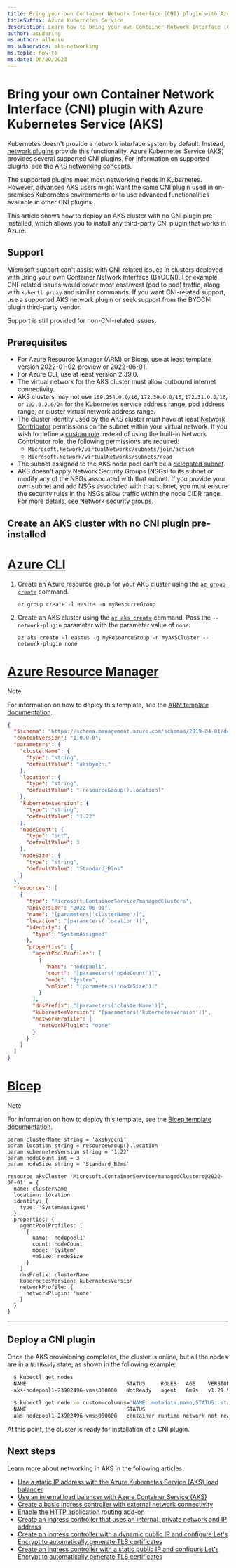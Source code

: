 ```yaml
---
title: Bring your own Container Network Interface (CNI) plugin with Azure Kubernetes Service (AKS)
titleSuffix: Azure Kubernetes Service
description: Learn how to bring your own Container Network Interface (CNI) plugin with Azure Kubernetes Service (AKS).
author: asudbring
ms.author: allensu
ms.subservice: aks-networking
ms.topic: how-to
ms.date: 06/20/2023
---
```


# Bring your own Container Network Interface (CNI) plugin with Azure Kubernetes Service (AKS)

Kubernetes doesn't provide a network interface system by default. Instead, [network plugins][kubernetes-cni] provide this functionality. Azure Kubernetes Service (AKS) provides several supported CNI plugins. For information on supported plugins, see the [AKS networking concepts][aks-network-concepts].

The supported plugins meet most networking needs in Kubernetes. However, advanced AKS users might want the same CNI plugin used in on-premises Kubernetes environments or to use advanced functionalities available in other CNI plugins.

This article shows how to deploy an AKS cluster with no CNI plugin pre-installed, which allows you to install any third-party CNI plugin that works in Azure.

## Support

Microsoft support can't assist with CNI-related issues in clusters deployed with Bring your own Container Network Interface (BYOCNI). For example, CNI-related issues would cover most east/west (pod to pod) traffic, along with `kubectl proxy` and similar commands. If you want CNI-related support, use a supported AKS network plugin or seek support from the BYOCNI plugin third-party vendor.

Support is still provided for non-CNI-related issues.

## Prerequisites

* For Azure Resource Manager (ARM) or Bicep, use at least template version 2022-01-02-preview or 2022-06-01.
* For Azure CLI, use at least version 2.39.0.
* The virtual network for the AKS cluster must allow outbound internet connectivity.
* AKS clusters may not use `169.254.0.0/16`, `172.30.0.0/16`, `172.31.0.0/16`, or `192.0.2.0/24` for the Kubernetes service address range, pod address range, or cluster virtual network address range.
* The cluster identity used by the AKS cluster must have at least [Network Contributor](../role-based-access-control/built-in-roles.md#network-contributor) permissions on the subnet within your virtual network. If you wish to define a [custom role](../role-based-access-control/custom-roles.md) instead of using the built-in Network Contributor role, the following permissions are required:
  * `Microsoft.Network/virtualNetworks/subnets/join/action`
  * `Microsoft.Network/virtualNetworks/subnets/read`
* The subnet assigned to the AKS node pool can't be a [delegated subnet](../virtual-network/subnet-delegation-overview.md).
* AKS doesn't apply Network Security Groups (NSGs) to its subnet or modify any of the NSGs associated with that subnet. If you provide your own subnet and add NSGs associated with that subnet, you must ensure the security rules in the NSGs allow traffic within the node CIDR range. For more details, see [Network security groups][aks-network-nsg].

## Create an AKS cluster with no CNI plugin pre-installed

# [Azure CLI](#tab/azure-cli)

1. Create an Azure resource group for your AKS cluster using the [`az group create`][az-group-create] command.

    ```azurecli-interactive
    az group create -l eastus -n myResourceGroup
    ```

2. Create an AKS cluster using the [`az aks create`][az-aks-create] command. Pass the `--network-plugin` parameter with the parameter value of `none`.

    ```azurecli-interactive
    az aks create -l eastus -g myResourceGroup -n myAKSCluster --network-plugin none
    ```

# [Azure Resource Manager](#tab/azure-resource-manager)

> [!NOTE]
> For information on how to deploy this template, see the [ARM template documentation][deploy-arm-template].

```json
{
  "$schema": "https://schema.management.azure.com/schemas/2019-04-01/deploymentTemplate.json#",
  "contentVersion": "1.0.0.0",
  "parameters": {
    "clusterName": {
      "type": "string",
      "defaultValue": "aksbyocni"
    },
    "location": {
      "type": "string",
      "defaultValue": "[resourceGroup().location]"
    },
    "kubernetesVersion": {
      "type": "string",
      "defaultValue": "1.22"
    },
    "nodeCount": {
      "type": "int",
      "defaultValue": 3
    },
    "nodeSize": {
      "type": "string",
      "defaultValue": "Standard_B2ms"
    }
  },
  "resources": [
    {
      "type": "Microsoft.ContainerService/managedClusters",
      "apiVersion": "2022-06-01",
      "name": "[parameters('clusterName')]",
      "location": "[parameters('location')]",
      "identity": {
        "type": "SystemAssigned"
      },
      "properties": {
        "agentPoolProfiles": [
          {
            "name": "nodepool1",
            "count": "[parameters('nodeCount')]",
            "mode": "System",
            "vmSize": "[parameters('nodeSize')]"
          }
        ],
        "dnsPrefix": "[parameters('clusterName')]",
        "kubernetesVersion": "[parameters('kubernetesVersion')]",
        "networkProfile": {
          "networkPlugin": "none"
        }
      }
    }
  ]
}
```

# [Bicep](#tab/bicep)

> [!NOTE]
> For information on how to deploy this template, see the [Bicep template documentation][deploy-bicep-template].

```bicep
param clusterName string = 'aksbyocni'
param location string = resourceGroup().location
param kubernetesVersion string = '1.22'
param nodeCount int = 3
param nodeSize string = 'Standard_B2ms'

resource aksCluster 'Microsoft.ContainerService/managedClusters@2022-06-01' = {
  name: clusterName
  location: location
  identity: {
    type: 'SystemAssigned'
  }
  properties: {
    agentPoolProfiles: [
      {
        name: 'nodepool1'
        count: nodeCount
        mode: 'System'
        vmSize: nodeSize
      }
    ]
    dnsPrefix: clusterName
    kubernetesVersion: kubernetesVersion
    networkProfile: {
      networkPlugin: 'none'
    }
  }
}
```

---

## Deploy a CNI plugin

Once the AKS provisioning completes, the cluster is online, but all the nodes are in a `NotReady` state, as shown in the following example:

  ```bash
    $ kubectl get nodes
    NAME                                STATUS     ROLES   AGE    VERSION
    aks-nodepool1-23902496-vmss000000   NotReady   agent   6m9s   v1.21.9

    $ kubectl get node -o custom-columns='NAME:.metadata.name,STATUS:.status.conditions[?(@.type=="Ready")].message'
    NAME                                STATUS
    aks-nodepool1-23902496-vmss000000   container runtime network not ready: NetworkReady=false reason:NetworkPluginNotReady message:Network plugin returns error: cni plugin not initialized
  ```

At this point, the cluster is ready for installation of a CNI plugin.

## Next steps

Learn more about networking in AKS in the following articles:

* [Use a static IP address with the Azure Kubernetes Service (AKS) load balancer](static-ip.md)
* [Use an internal load balancer with Azure Container Service (AKS)](internal-lb.md)
* [Create a basic ingress controller with external network connectivity][aks-ingress-basic]
* [Enable the HTTP application routing add-on][aks-http-app-routing]
* [Create an ingress controller that uses an internal, private network and IP address][aks-ingress-internal]
* [Create an ingress controller with a dynamic public IP and configure Let's Encrypt to automatically generate TLS certificates][aks-ingress-tls]
* [Create an ingress controller with a static public IP and configure Let's Encrypt to automatically generate TLS certificates][aks-ingress-static-tls]

<!-- LINKS - External -->
[kubernetes-cni]: https://kubernetes.io/docs/concepts/extend-kubernetes/compute-storage-net/network-plugins/
<!-- LINKS - Internal -->
[az-aks-create]: /cli/azure/aks#az_aks_create
[aks-network-concepts]: concepts-network.md
[aks-network-nsg]: concepts-network.md#network-security-groups
[aks-ingress-basic]: ingress-basic.md
[aks-ingress-tls]: ingress-tls.md
[aks-ingress-static-tls]: ingress-static-ip.md
[aks-http-app-routing]: http-application-routing.md
[aks-ingress-internal]: ingress-internal-ip.md
[deploy-bicep-template]: ../azure-resource-manager/bicep/deploy-cli.md
[az-group-create]: /cli/azure/group#az_group_create
[deploy-arm-template]: ../azure-resource-manager/templates/deploy-cli.md
